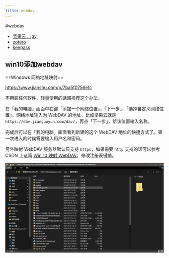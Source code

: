 ```yaml
---
title: webdav
---
```


#webdav 

- [坚果云，jgy](../../personal/nutstore.md)
- [zotero](../tech/zotero.md)
- [keepass](../../personal/keepass.md)

## win10添加webdav

==Windows 网络地址映射==

https://www.jianshu.com/p/7ba5f0756efc

不用装任何软件，轻量使用的话超推荐这个办法。

在「我的电脑」画面中右键「添加一个网络位置」，「下一步」，「选择自定义网络位置」，网络地址输入为 WebDAV 的地址，比如坚果云就是 `https://dav.jianguoyun.com/dav/`，再点「下一步」，给该位置输入名称。

完成后可以在「我的电脑」画面看到新建的这个 WebDAV 地址的快捷方式了。第一次进入的时候需要输入用户名和密码。

另外映射 WebDAV 服务器默认只支持 `https`，如果需要 `http` 支持的话可以参考 CSDN 上这篇 [Win 10 映射 WebDAV](https://links.jianshu.com/go?to=https%3A%2F%2Fblog.csdn.net%2Fkh766200466%2Farticle%2Fdetails%2F91951568)，修改注册表键值。

![Pasted image 20220108133336](assets/Pasted%20image%2020220108133336.png)